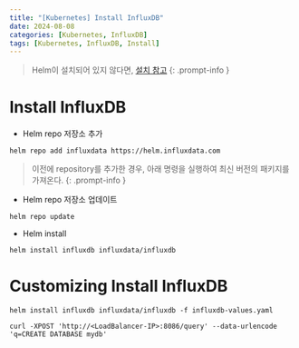```yaml
---
title: "[Kubernetes] Install InfluxDB"
date: 2024-08-08
categories: [Kubernetes, InfluxDB]
tags: [Kubernetes, InfluxDB, Install]
---
```


> Helm이 설치되어 있지 않다면, [설치 참고](https://kyungryeol-yoon.github.io/posts/kubernetes-install-helm/)
{: .prompt-info }

# Install InfluxDB
- Helm repo 저장소 추가
```shell
helm repo add influxdata https://helm.influxdata.com
```
> 이전에 repository를 추가한 경우, 아래 명령을 실행하여 최신 버전의 패키지를 가져온다.
{: .prompt-info }

- Helm repo 저장소 업데이트
```shell
helm repo update
```

- Helm install
```shell
helm install influxdb influxdata/influxdb
```

# Customizing Install InfluxDB
```shell
helm install influxdb influxdata/influxdb -f influxdb-values.yaml
```


```shell
curl -XPOST 'http://<LoadBalancer-IP>:8086/query' --data-urlencode 'q=CREATE DATABASE mydb'
```